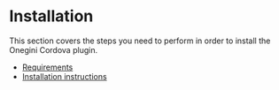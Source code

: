 # Installation

This section covers the steps you need to perform in order to install the Onegini Cordova plugin.

  * [Requirements](requirements.md)
  * [Installation instructions](instructions.md)
